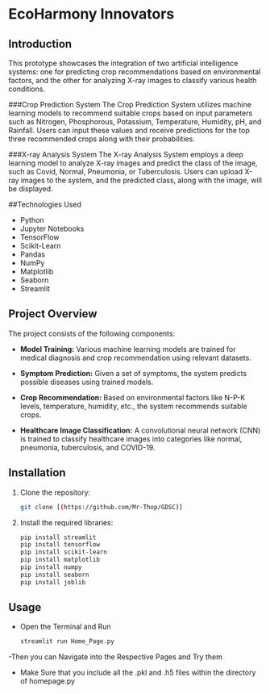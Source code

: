 # EcoHarmony Innovators

## Introduction

This prototype showcases the integration of two artificial intelligence systems: one for predicting crop recommendations based on environmental factors, and the other for analyzing X-ray images to classify various health conditions.

###Crop Prediction System
The Crop Prediction System utilizes machine learning models to recommend suitable crops based on input parameters such as Nitrogen, Phosphorous, Potassium, Temperature, Humidity, pH, and Rainfall. Users can input these values and receive predictions for the top three recommended crops along with their probabilities.

###X-ray Analysis System
The X-ray Analysis System employs a deep learning model to analyze X-ray images and predict the class of the image, such as Covid, Normal, Pneumonia, or Tuberculosis. Users can upload X-ray images to the system, and the predicted class, along with the image, will be displayed.


##Technologies Used

- Python
- Jupyter Notebooks
- TensorFlow
- Scikit-Learn
- Pandas
- NumPy
- Matplotlib
- Seaborn
- Streamlit

## Project Overview

The project consists of the following components:

- **Model Training:** Various machine learning models are trained for medical diagnosis and crop recommendation using relevant datasets.

- **Symptom Prediction:** Given a set of symptoms, the system predicts possible diseases using trained models.

- **Crop Recommendation:** Based on environmental factors like N-P-K levels, temperature, humidity, etc., the system recommends suitable crops.

- **Healthcare Image Classification:** A convolutional neural network (CNN) is trained to classify healthcare images into categories like normal, pneumonia, tuberculosis, and COVID-19.


## Installation

1. Clone the repository:

   ```bash
   git clone [(https://github.com/Mr-Thop/GDSC)]
   ```

2. Install the required libraries:

   ```bash
   pip install streamlit
   pip install tensorflow
   pip install scikit-learn
   pip install matplotlib
   pip install numpy
   pip install seaborn
   pip install joblib
   ```

## Usage

- Open the Terminal and Run
  ```bash
  streamlit run Home_Page.py
  ```
-Then you can Navigate into the Respective Pages and Try them 

- Make Sure that you include all the .pkl and .h5 files within the directory of homepage.py

